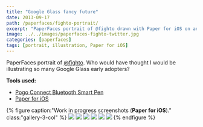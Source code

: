 ```yaml
---
title: "Google Glass fancy future"
date: 2013-09-17
path: /paperfaces/fighto-portrait/
excerpt: "PaperFaces portrait of @fighto drawn with Paper for iOS on an iPad."
image: ../../images/paperfaces-fighto-twitter.jpg
categories: [paperfaces]
tags: [portrait, illustration, Paper for iOS]
---
```


PaperFaces portrait of [@fighto](https://twitter.com/fighto). Who would have thought I would be illustrating so many Google Glass early adopters?

**Tools used:**

- [Pogo Connect Bluetooth Smart Pen](https://www.amazon.com/gp/product/B009K448L4/ref=as_li_ss_tl?ie=UTF8&camp=1789&creative=390957&creativeASIN=B009K448L4&linkCode=as2&tag=mademist-20)
- [Paper for iOS](https://paper.bywetransfer.com/)

{% figure caption:"Work in progress screenshots (**Paper for iOS**)." class:"gallery-3-col" %}
[![](../../images/paperfaces-fighto-process-1-600.jpg)](../../images/paperfaces-fighto-process-1-lg.jpg)
[![](../../images/paperfaces-fighto-process-2-600.jpg)](../../images/paperfaces-fighto-process-2-lg.jpg)
[![](../../images/paperfaces-fighto-process-3-600.jpg)](../../images/paperfaces-fighto-process-3-lg.jpg)
[![](../../images/paperfaces-fighto-process-4-600.jpg)](../../images/paperfaces-fighto-process-4-lg.jpg)
[![](../../images/paperfaces-fighto-process-5-600.jpg)](../../images/paperfaces-fighto-process-5-lg.jpg)
[![](../../images/paperfaces-fighto-process-6-600.jpg)](../../images/paperfaces-fighto-process-6-lg.jpg)
{% endfigure %}
